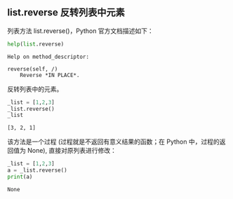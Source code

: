 ## list.reverse 反转列表中元素

列表方法 list.reverse()，Python 官方文档描述如下：


```python
help(list.reverse)
```

    Help on method_descriptor:
    
    reverse(self, /)
        Reverse *IN PLACE*.
    
    

反转列表中的元素。


```python
_list = [1,2,3]
_list.reverse()
_list
```




    [3, 2, 1]



该方法是一个过程 (过程就是不返回有意义结果的函数；在 Python 中，过程的返回值为 None), 直接对原列表进行修改：


```python
_list = [1,2,3]
a = _list.reverse()
print(a)
```

    None
    
